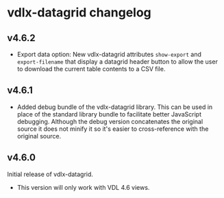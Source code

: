 # vdlx-datagrid changelog

## v4.6.2

- Export data option: New vdlx-datagrid attributes `show-export` and `export-filename` that display a datagrid header 
  button to allow the user to download the current table contents to a CSV file.

## v4.6.1

- Added debug bundle of the vdlx-datagrid library. This can be used in place of the standard library bundle to facilitate 
  better JavaScript debugging. Although the debug version concatenates the original source it does not minify it so it's easier
  to cross-reference with the original source.

## v4.6.0

Initial release of vdlx-datagrid.

- This version will only work with VDL 4.6 views.
